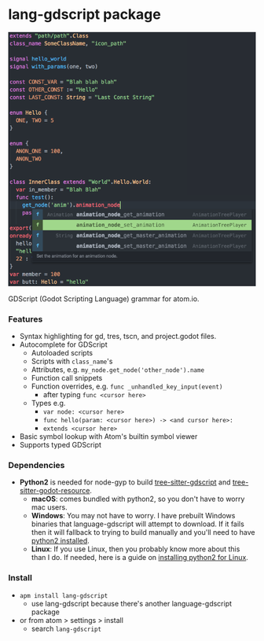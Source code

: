 # lang-gdscript package

![](https://raw.githubusercontent.com/IndicaInkwell/language-gdscript/master/lang-gdscript-demo.png)

GDScript (Godot Scripting Language) grammar for atom.io.

### Features

- Syntax highlighting for gd, tres, tscn, and project.godot files.
- Autocomplete for GDScript
  - Autoloaded scripts
  - Scripts with `class_name`'s
  - Attributes, e.g. `my_node.get_node('other_node').name`
  - Function call snippets
  - Function overrides, e.g. `func _unhandled_key_input(event)`
    - after typing `func <cursor here>`
  - Types e.g.
    - `var node: <cursor here>`
    - `func hello(param: <cursor here>) -> <and cursor here>:`
    - `extends <cursor here>`
- Basic symbol lookup with Atom's builtin symbol viewer
- Supports typed GDScript

### Dependencies

- **Python2** is needed for node-gyp to build [tree-sitter-gdscript](https://github.com/PrestonKnopp/tree-sitter-gdscript) and [tree-sitter-godot-resource](https://github.com/PrestonKnopp/tree-sitter-godot-resource).
  - **macOS**: comes bundled with python2, so you don't have to worry mac users.
  - **Windows**: You may not have to worry. I have prebuilt Windows binaries that language-gdscript will attempt to download. If it fails then it will fallback to trying to build manually and you'll need to have [python2 installed](https://docs.python-guide.org/starting/install/win/).
  - **Linux**: If you use Linux, then you probably know more about this than I do. If needed, here is a guide on [installing python2 for Linux](https://docs.python-guide.org/starting/install/linux/).

### Install

- `apm install lang-gdscript`
  - use lang-gdscript because there's another language-gdscript package
- or from atom > settings > install
  - search `lang-gdscript`
